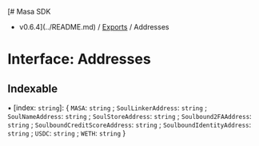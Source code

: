 [# Masa SDK
 - v0.6.4](../README.md) / [Exports](../modules.md) / Addresses

# Interface: Addresses

## Indexable

▪ [index: `string`]: { `MASA`: `string` ; `SoulLinkerAddress`: `string` ; `SoulNameAddress`: `string` ; `SoulStoreAddress`: `string` ; `Soulbound2FAAddress`: `string` ; `SoulboundCreditScoreAddress`: `string` ; `SoulboundIdentityAddress`: `string` ; `USDC`: `string` ; `WETH`: `string`  }

